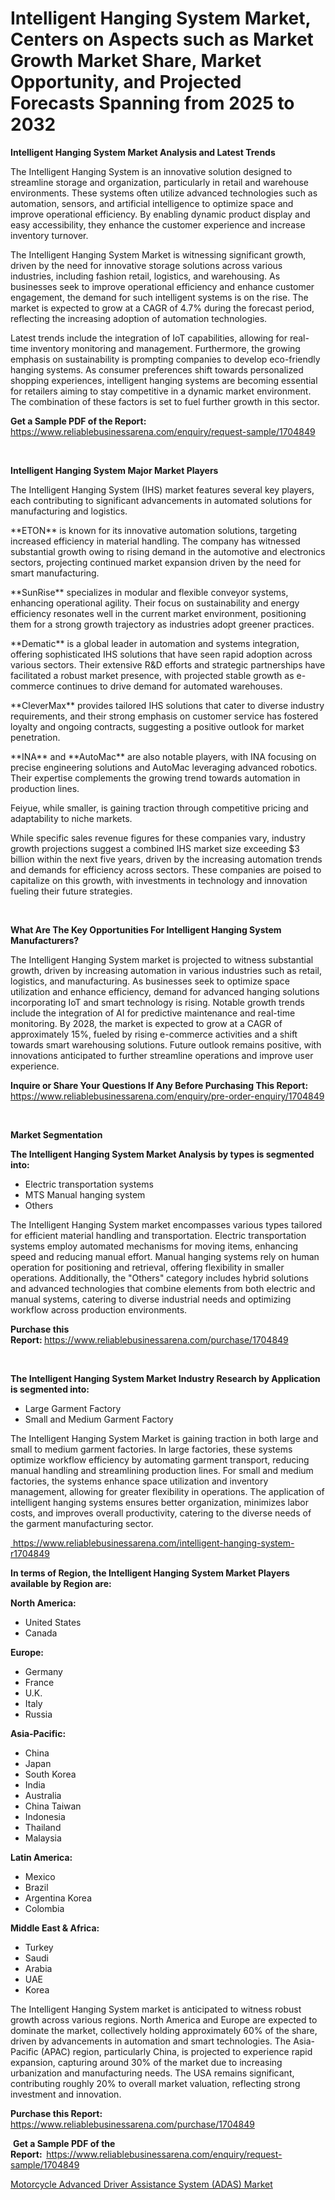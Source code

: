 <p><h1>Intelligent Hanging System Market, Centers on Aspects such as Market Growth Market Share, Market Opportunity, and Projected Forecasts Spanning from 2025 to 2032</h1></p><p><strong>Intelligent Hanging System Market Analysis and Latest Trends</strong></p>
<p><p>The Intelligent Hanging System is an innovative solution designed to streamline storage and organization, particularly in retail and warehouse environments. These systems often utilize advanced technologies such as automation, sensors, and artificial intelligence to optimize space and improve operational efficiency. By enabling dynamic product display and easy accessibility, they enhance the customer experience and increase inventory turnover.</p><p>The Intelligent Hanging System Market is witnessing significant growth, driven by the need for innovative storage solutions across various industries, including fashion retail, logistics, and warehousing. As businesses seek to improve operational efficiency and enhance customer engagement, the demand for such intelligent systems is on the rise. The market is expected to grow at a CAGR of 4.7% during the forecast period, reflecting the increasing adoption of automation technologies. </p><p>Latest trends include the integration of IoT capabilities, allowing for real-time inventory monitoring and management. Furthermore, the growing emphasis on sustainability is prompting companies to develop eco-friendly hanging systems. As consumer preferences shift towards personalized shopping experiences, intelligent hanging systems are becoming essential for retailers aiming to stay competitive in a dynamic market environment. The combination of these factors is set to fuel further growth in this sector.</p></p>
<p><strong>Get a Sample PDF of the Report:&nbsp;</strong> <a href="https://www.reliablebusinessarena.com/enquiry/request-sample/1704849?utm_campaign=2177&utm_medium=2&utm_source=Github&utm_content=ia&utm_term=27032025&utm_id=intelligent-hanging-system">https://www.reliablebusinessarena.com/enquiry/request-sample/1704849</a></p>
<p>&nbsp;</p>
<p><strong>Intelligent Hanging System Major Market Players</strong></p>
<p><p>The Intelligent Hanging System (IHS) market features several key players, each contributing to significant advancements in automated solutions for manufacturing and logistics. </p><p>**ETON** is known for its innovative automation solutions, targeting increased efficiency in material handling. The company has witnessed substantial growth owing to rising demand in the automotive and electronics sectors, projecting continued market expansion driven by the need for smart manufacturing.</p><p>**SunRise** specializes in modular and flexible conveyor systems, enhancing operational agility. Their focus on sustainability and energy efficiency resonates well in the current market environment, positioning them for a strong growth trajectory as industries adopt greener practices.</p><p>**Dematic** is a global leader in automation and systems integration, offering sophisticated IHS solutions that have seen rapid adoption across various sectors. Their extensive R&D efforts and strategic partnerships have facilitated a robust market presence, with projected stable growth as e-commerce continues to drive demand for automated warehouses.</p><p>**CleverMax** provides tailored IHS solutions that cater to diverse industry requirements, and their strong emphasis on customer service has fostered loyalty and ongoing contracts, suggesting a positive outlook for market penetration.</p><p>**INA** and **AutoMac** are also notable players, with INA focusing on precise engineering solutions and AutoMac leveraging advanced robotics. Their expertise complements the growing trend towards automation in production lines.</p><p>Feiyue, while smaller, is gaining traction through competitive pricing and adaptability to niche markets.</p><p>While specific sales revenue figures for these companies vary, industry growth projections suggest a combined IHS market size exceeding $3 billion within the next five years, driven by the increasing automation trends and demands for efficiency across sectors. These companies are poised to capitalize on this growth, with investments in technology and innovation fueling their future strategies.</p></p>
<p>&nbsp;</p>
<p><strong>What Are The Key Opportunities For Intelligent Hanging System Manufacturers?</strong></p>
<p><p>The Intelligent Hanging System market is projected to witness substantial growth, driven by increasing automation in various industries such as retail, logistics, and manufacturing. As businesses seek to optimize space utilization and enhance efficiency, demand for advanced hanging solutions incorporating IoT and smart technology is rising. Notable growth trends include the integration of AI for predictive maintenance and real-time monitoring. By 2028, the market is expected to grow at a CAGR of approximately 15%, fueled by rising e-commerce activities and a shift towards smart warehousing solutions. Future outlook remains positive, with innovations anticipated to further streamline operations and improve user experience.</p></p>
<p><strong>Inquire or Share Your Questions If Any Before Purchasing This Report:</strong> <a href="https://www.reliablebusinessarena.com/enquiry/pre-order-enquiry/1704849?utm_campaign=2177&utm_medium=2&utm_source=Github&utm_content=ia&utm_term=27032025&utm_id=intelligent-hanging-system">https://www.reliablebusinessarena.com/enquiry/pre-order-enquiry/1704849</a></p>
<p>&nbsp;</p>
<p><strong>Market Segmentation</strong></p>
<p><strong>The Intelligent Hanging System Market Analysis by types is segmented into:</strong></p>
<p><ul><li>Electric transportation systems</li><li>MTS Manual hanging system</li><li>Others</li></ul></p>
<p><p>The Intelligent Hanging System market encompasses various types tailored for efficient material handling and transportation. Electric transportation systems employ automated mechanisms for moving items, enhancing speed and reducing manual effort. Manual hanging systems rely on human operation for positioning and retrieval, offering flexibility in smaller operations. Additionally, the "Others" category includes hybrid solutions and advanced technologies that combine elements from both electric and manual systems, catering to diverse industrial needs and optimizing workflow across production environments.</p></p>
<p><strong>Purchase this Report:&nbsp;</strong><a href="https://www.reliablebusinessarena.com/purchase/1704849?utm_campaign=2177&utm_medium=2&utm_source=Github&utm_content=ia&utm_term=27032025&utm_id=intelligent-hanging-system">https://www.reliablebusinessarena.com/purchase/1704849</a></p>
<p>&nbsp;</p>
<p><strong>The Intelligent Hanging System Market Industry Research by Application is segmented into:</strong></p>
<p><ul><li>Large Garment Factory</li><li>Small and Medium Garment Factory</li></ul></p>
<p><p>The Intelligent Hanging System Market is gaining traction in both large and small to medium garment factories. In large factories, these systems optimize workflow efficiency by automating garment transport, reducing manual handling and streamlining production lines. For small and medium factories, the systems enhance space utilization and inventory management, allowing for greater flexibility in operations. The application of intelligent hanging systems ensures better organization, minimizes labor costs, and improves overall productivity, catering to the diverse needs of the garment manufacturing sector.</p></p>
<p><a href="https://www.reliablebusinessarena.com/intelligent-hanging-system-r1704849?utm_campaign=2177&utm_medium=2&utm_source=Github&utm_content=ia&utm_term=27032025&utm_id=intelligent-hanging-system">&nbsp;https://www.reliablebusinessarena.com/intelligent-hanging-system-r1704849</a></p>
<p><strong>In terms of Region, the Intelligent Hanging System Market Players available by Region are:</strong></p>
<p>
    <p> <strong> North America: </strong>
        <ul>
            <li>United States</li>
            <li>Canada</li>
        </ul>
        </p> 
    <p> <strong> Europe: </strong>
        <ul>
            <li>Germany</li>
            <li>France</li>
            <li>U.K.</li>
            <li>Italy</li>
            <li>Russia</li>
        </ul>
        </p> 
    <p> <strong> Asia-Pacific: </strong>
        <ul>
            <li>China</li>
            <li>Japan</li>
            <li>South Korea</li>
            <li>India</li>
            <li>Australia</li>
            <li>China Taiwan</li>
            <li>Indonesia</li>
            <li>Thailand</li>
            <li>Malaysia</li>
        </ul>
        </p> 
    <p> <strong> Latin America: </strong>
        <ul>
            <li>Mexico</li>
            <li>Brazil</li>
            <li>Argentina Korea</li>
            <li>Colombia</li>
        </ul>
        </p> 
    <p> <strong> Middle East & Africa: </strong>
        <ul>
            <li>Turkey</li>
            <li>Saudi</li>
            <li>Arabia</li>
            <li>UAE</li>
            <li>Korea</li>
        </ul>
    </p>
    </p>
<p><p>The Intelligent Hanging System market is anticipated to witness robust growth across various regions. North America and Europe are expected to dominate the market, collectively holding approximately 60% of the share, driven by advancements in automation and smart technologies. The Asia-Pacific (APAC) region, particularly China, is projected to experience rapid expansion, capturing around 30% of the market due to increasing urbanization and manufacturing needs. The USA remains significant, contributing roughly 20% to overall market valuation, reflecting strong investment and innovation.</p></p>
<p><strong>Purchase this Report: </strong><a href="https://www.reliablebusinessarena.com/purchase/1704849?utm_campaign=2177&utm_medium=2&utm_source=Github&utm_content=ia&utm_term=27032025&utm_id=intelligent-hanging-system">https://www.reliablebusinessarena.com/purchase/1704849</a></p>
<p>&nbsp;<strong>Get a Sample PDF of the Report:&nbsp;&nbsp;</strong><a href="https://www.reliablebusinessarena.com/enquiry/request-sample/1704849?utm_campaign=2177&utm_medium=2&utm_source=Github&utm_content=ia&utm_term=27032025&utm_id=intelligent-hanging-system">https://www.reliablebusinessarena.com/enquiry/request-sample/1704849</a></p>
<p><strong></strong></p>
<p><p><a href="https://github.com/thapabylers2/Market-Research-Report-List-1/blob/main/motorcycle-advanced-driver-assistance-system-adas-market.md?utm_campaign=2177&utm_medium=2&utm_source=Github&utm_content=ia&utm_term=27032025&utm_id=intelligent-hanging-system">Motorcycle Advanced Driver Assistance System (ADAS) Market</a></p></p>